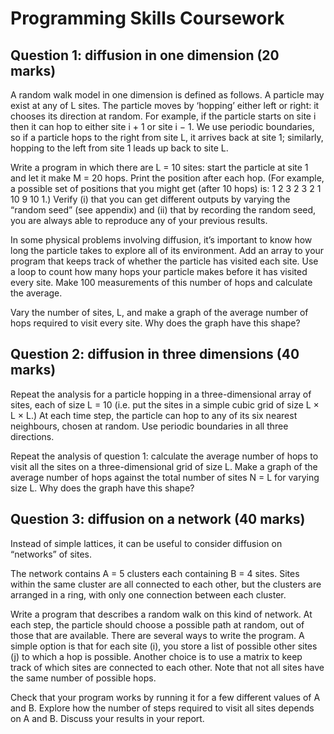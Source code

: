 # Programming Skills Coursework

## Question 1: diffusion in one dimension (20 marks)

A random walk model in one dimension is defined as follows. A particle may exist at any
of L sites. The particle moves by ‘hopping’ either left or right: it chooses its direction at
random. For example, if the particle starts on site i then it can hop to either site i + 1
or site i − 1. We use periodic boundaries, so if a particle hops to the right from site L, it
arrives back at site 1; similarly, hopping to the left from site 1 leads up back to site L.

Write a program in which there are L = 10 sites: start the particle at site 1 and let it make
M = 20 hops. Print the position after each hop. (For example, a possible set of positions
that you might get (after 10 hops) is: 1 2 3 2 3 2 1 10 9 10 1.) Verify (i) that you
can get different outputs by varying the “random seed” (see appendix) and (ii) that by
recording the random seed, you are always able to reproduce any of your previous results.

In some physical problems involving diffusion, it’s important to know how long the particle
takes to explore all of its environment. Add an array to your program that keeps track of
whether the particle has visited each site. Use a loop to count how many hops your particle
makes before it has visited every site. Make 100 measurements of this number of hops and
calculate the average.

Vary the number of sites, L, and make a graph of the average number of hops required to
visit every site. Why does the graph have this shape?

## Question 2: diffusion in three dimensions (40 marks)

Repeat the analysis for a particle hopping in a three-dimensional array of sites, each of size
L = 10 (i.e. put the sites in a simple cubic grid of size L × L × L.) At each time step,
the particle can hop to any of its six nearest neighbours, chosen at random. Use periodic
boundaries in all three directions.

Repeat the analysis of question 1: calculate the average number of hops to visit all the sites
on a three-dimensional grid of size L. Make a graph of the average number of hops against
the total number of sites N = L for varying size L. Why does the graph have this shape?

## Question 3: diffusion on a network (40 marks)

Instead of simple lattices, it can be useful to consider diffusion on “networks” of sites.

The network contains A = 5 clusters each containing B = 4 sites. Sites within the same
cluster are all connected to each other, but the clusters are arranged in a ring, with only
one connection between each cluster.

Write a program that describes a random walk on this kind of network. At each step, the
particle should choose a possible path at random, out of those that are available. There are
several ways to write the program. A simple option is that for each site (i), you store a list
of possible other sites (j) to which a hop is possible. Another choice is to use a matrix to
keep track of which sites are connected to each other. Note that not all sites have the same
number of possible hops.

Check that your program works by running it for a few different values of A and B. Explore
how the number of steps required to visit all sites depends on A and B. Discuss your results
in your report.
